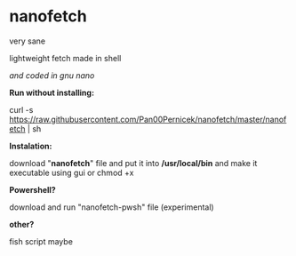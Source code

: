 # nanofetch
very sane 

lightweight fetch made in shell

*and coded in gnu nano*

__Run without installing:__

curl -s https://raw.githubusercontent.com/Pan00Pernicek/nanofetch/master/nanofetch | sh

__Instalation:__

download "**nanofetch**" file and put it into **/usr/local/bin** and make it executable using gui or chmod +x

__Powershell?__

download and run "nanofetch-pwsh" file (experimental)

__other?__

fish script maybe

